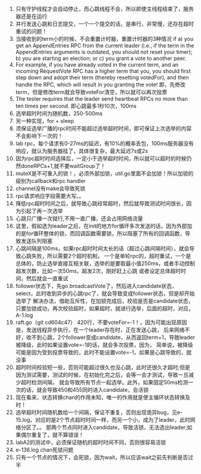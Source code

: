 1. 只有守护线程才会自动停止，而心跳线程不会，所以即使主线程结束了，服务器还是在运行
2. 并行发送心跳和日志提交，一个一个提交的话，是串行，非常慢，还存在超时重试的问题！
3. 当接收到的term小的时候，不会重置计时器，重置计时器的3种情况
   if a) you get an AppendEntries RPC from the current leader (i.e., if the term in the AppendEntries arguments is outdated, 
you should not reset your timer); b) you are starting an election; or c) you grant a vote to another peer.
4. For example, if you have already voted in the current term, and an incoming RequestVote RPC has a higher term that you, 
you should first step down and adopt their term (thereby resetting votedFor), and then handle the RPC, 
which will result in you granting the vote!
即，先修改term，但是修改term就会导致voteFor清空，所以就可以再次投票
5. The tester requires that the leader send heartbeat RPCs no more than ten times per second.
即心跳最多1秒10次，100ms
6. 选举超时时间为随机数，250-500ms
7. 另一种实现，for + sleep
8. 须保证选举广播的rpc时间不能超过选举超时时间，即可保证上次选举的内容不会影响下一次的！
9. lab rpc，每个请求有0-27ms的延迟，有10%的概率丢包，100ms服务器没有响应，就认为服务器挂了，具体很复杂，最大延迟7s或2s
10. 因为rpc超时时间选择后，一定小于选举超时时间，所以就可以超时的时候仍然doneRPCs+1,就不要waitGroup了！
11. muteX是不可重入的锁！，必须外部加锁，util.go里面不会加锁！所以加锁的级别为callback和rpc handler
12. channel没有make会导致死锁
13. rpc请求响应字段需要大写。。
14. 降低rpc超时时间之后，就导致心跳经常超时，然后就导致测试时间很长，因为引起了再一次选举
15. 心跳只广播一次就行,不用一直广播，还会占用网络流量
16. 这里，假如选为leader之后，在init的地方for循环多次发送的话，因为外部加的是for循环整体的锁，而回调函数需要锁，所以阻塞了所有的回调函数，导致发送队列阻塞
17. 心跳间隔是100ms，如果rpc超时时间太长的话（超过心跳间隔时间），就会导致心跳失败，所以需要2个超时机制，
一个是单轮rpc的，超时重试，一个是总体的，防止选举直接互相关联，选举的是要取最小值250ms，或者手动控制超发次数，比如一次50ms，超发2次，刚好赶上心跳
或者设定总体超时时间，然后就会一直重试
18. follower状态下，先go broadcastVote了，然后进入candidate状态，select，此时收到异步的心跳rpc了，就会导致变成follower状态，但是却开始选举了
解决办法，借助互斥性，在加锁完成后，校验是否是candidate状态，只要加锁成功，再次校验超时，如果超时，就进行选举，后面的超时，对应，A-1.log
19. raft.go（git cd604c47） 420行，不要voteFor=-1！，因为可能出现原因是，发送线程异步执行，在一个leader存在时，正在发送心跳，
后来网络不好，收不到心跳，2个follower变成candidate，从而返回term+1，导致leader被降级，此时如果设置vote=-1的话，就会多次投票，因为，
简单说，被降级可能是因为受到投票导致的，此时不能设置vote=-1，如果是心跳导致的，就没事
20. 超时时间校验短一些，否则可能超过很久也没心跳，此时还很久才超时;但是因为测试需要，测试的时候，在初始化完之后，会等一会才测试，导致一旦减少超时检测间隔，
就会导致所有节点一起选举。此外，如果固定50ms检测一次的话，就会导致450和455同时进入candidate，会活锁
21. 现在看来，状态转换chan的作用未知，唯一的作用就是使主循环状态转换及时！
22. 选举超时时间随机数给一个间隔，保证不重复，否则出现诡异bug，见e-15.log，对应的是2个节点超时时间一样，而另一个小，成为了leader，此时网络分区了。。
那两个节点同时进入candidate，导致活锁，无法选出leader;如果偶尔重复了，就不算错误！
23. labA2的测试中，必须保证随机的超时时间不同，否则很容易活锁
24. e-136.log chan死锁问题
25. 只有一个节点的情况下，会死锁，因为wait，所以应该wait之前先判断是否过半